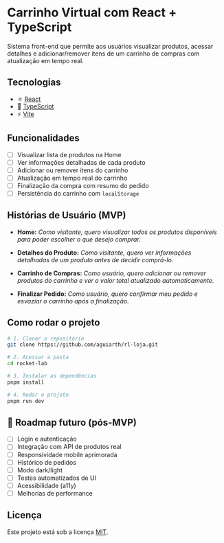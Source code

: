 # Carrinho Virtual com React + TypeScript

Sistema front-end que permite aos usuários visualizar produtos, acessar detalhes e adicionar/remover itens de um carrinho de compras com atualização em tempo real.

## Tecnologias

* ⚛️ [React](https://react.dev/)
* 🧠 [TypeScript](https://www.typescriptlang.org/)
* ⚡ [Vite](https://vitejs.dev/)

## Funcionalidades

* [ ] Visualizar lista de produtos na Home
* [ ] Ver informações detalhadas de cada produto
* [ ] Adicionar ou remover itens do carrinho
* [ ] Atualização em tempo real do carrinho
* [ ] Finalização da compra com resumo do pedido
* [ ] Persistência do carrinho com `localStorage`

## Histórias de Usuário (MVP)

* **Home:**
  *Como visitante, quero visualizar todos os produtos disponíveis para poder escolher o que desejo comprar.*

* **Detalhes do Produto:**
  *Como visitante, quero ver informações detalhadas de um produto antes de decidir comprá-lo.*

* **Carrinho de Compras:**
  *Como usuário, quero adicionar ou remover produtos do carrinho e ver o valor total atualizado automaticamente.*

* **Finalizar Pedido:**
  *Como usuário, quero confirmar meu pedido e esvaziar o carrinho após a finalização.*


## Como rodar o projeto

```bash
# 1. Clonar o repositório
git clone https://github.com/aguiarth/rl-loja.git

# 2. Acessar a pasta
cd rocket-lab

# 3. Instalar as dependências
pnpm install

# 4. Rodar o projeto
pnpm run dev
```

## 📝 Roadmap futuro (pós-MVP)

* [ ] Login e autenticação
* [ ] Integração com API de produtos real
* [ ] Responsividade mobile aprimorada
* [ ] Histórico de pedidos
* [ ] Modo dark/light
* [ ] Testes automatizados de UI
* [ ] Acessibilidade (a11y)
* [ ] Melhorias de performance

## Licença

Este projeto está sob a licença [MIT](LICENSE).